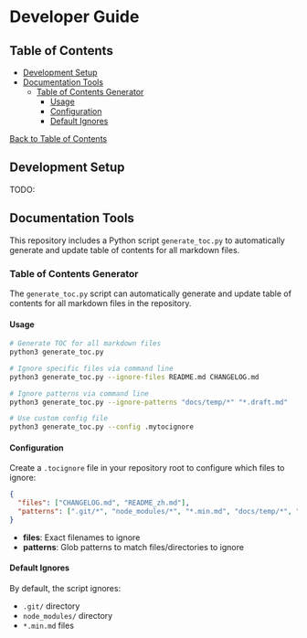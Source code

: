 # Developer Guide

<!-- TOC start -->
## Table of Contents

- [Development Setup](#development-setup)
- [Documentation Tools](#documentation-tools)
  - [Table of Contents Generator](#table-of-contents-generator)
    - [Usage](#usage)
    - [Configuration](#configuration)
    - [Default Ignores](#default-ignores)

[Back to Table of Contents](README.md#table-of-contents)
<!-- TOC end -->

## Development Setup

TODO:

## Documentation Tools

This repository includes a Python script `generate_toc.py` to automatically generate and update table of contents for all markdown files.

### Table of Contents Generator

The `generate_toc.py` script can automatically generate and update table of contents for all markdown files in the repository.

#### Usage

```bash
# Generate TOC for all markdown files
python3 generate_toc.py

# Ignore specific files via command line
python3 generate_toc.py --ignore-files README.md CHANGELOG.md

# Ignore patterns via command line
python3 generate_toc.py --ignore-patterns "docs/temp/*" "*.draft.md"

# Use custom config file
python3 generate_toc.py --config .mytocignore
```

#### Configuration

Create a `.tocignore` file in your repository root to configure which files to ignore:

```json
{
  "files": ["CHANGELOG.md", "README_zh.md"],
  "patterns": [".git/*", "node_modules/*", "*.min.md", "docs/temp/*", "examples/drafts/*"]
}
```

- **files**: Exact filenames to ignore
- **patterns**: Glob patterns to match files/directories to ignore

#### Default Ignores

By default, the script ignores:

- `.git/` directory
- `node_modules/` directory
- `*.min.md` files

